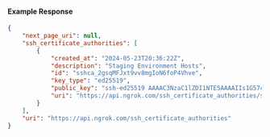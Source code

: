 <!-- Code generated for API Clients. DO NOT EDIT. -->

#### Example Response

```json
{
	"next_page_uri": null,
	"ssh_certificate_authorities": [
		{
			"created_at": "2024-05-23T20:36:22Z",
			"description": "Staging Environment Hosts",
			"id": "sshca_2gsqMFJxt9vv8mgIoN6foP4Vhve",
			"key_type": "ed25519",
			"public_key": "ssh-ed25519 AAAAC3NzaC1lZDI1NTE5AAAAIIs1G57cp61pYQZZN+02hiabY0LbCNaf8Ignpi5mLSgM",
			"uri": "https://api.ngrok.com/ssh_certificate_authorities/sshca_2gsqMFJxt9vv8mgIoN6foP4Vhve"
		}
	],
	"uri": "https://api.ngrok.com/ssh_certificate_authorities"
}
```
